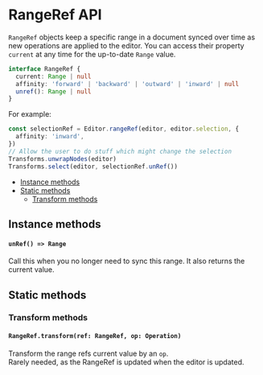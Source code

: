 # RangeRef API

`RangeRef` objects keep a specific range in a document synced over time as new operations are applied to the editor. You can access their property `current` at any time for the up-to-date `Range` value.

```typescript
interface RangeRef {
  current: Range | null
  affinity: 'forward' | 'backward' | 'outward' | 'inward' | null
  unref(): Range | null
}
```

For example:

```typescript
const selectionRef = Editor.rangeRef(editor, editor.selection, {
  affinity: 'inward',
})
// Allow the user to do stuff which might change the selection
Transforms.unwrapNodes(editor)
Transforms.select(editor, selectionRef.unRef())
```

- [Instance methods](range-ref.md#instance-methods)
- [Static methods](range-ref.md#static-methods)
  - [Transform methods](range-ref.md#transform-methods)

## Instance methods

#### `unRef() => Range`

Call this when you no longer need to sync this range.
It also returns the current value.

## Static methods

### Transform methods

#### `RangeRef.transform(ref: RangeRef, op: Operation)`

Transform the range refs current value by an `op`.  
Rarely needed, as the RangeRef is updated when the editor is updated.
